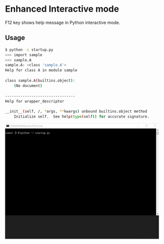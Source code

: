 # Enhanced Interactive mode

F12 key shows help message in Python interactive mode.

## Usage

```bash
$ python -i startup.py
>>> import sample
>>> sample.A
sample.A: <class 'sample.A'>
Help for class A in module sample

class sample.A(builtins.object):
    (No document)

--------------------------------
Help for wrapper_descriptor

__init__(self, /, *args, **kwargs) unbound builtins.object method
    Initialize self.  See help(type(self)) for accurate signature.
```

![example](./images/sample.gif)

